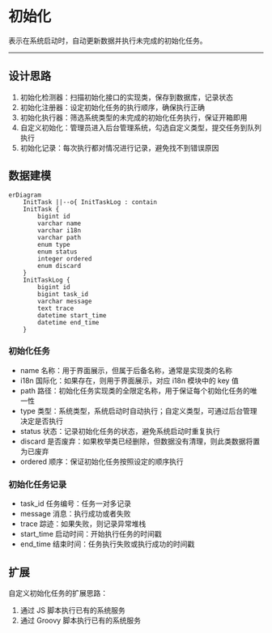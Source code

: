 初始化
=====

表示在系统启动时，自动更新数据并执行未完成的初始化任务。

---

## 设计思路

1. 初始化检测器：扫描初始化接口的实现类，保存到数据库，记录状态
2. 初始化注册器：设定初始化任务的执行顺序，确保执行正确
3. 初始化执行器：筛选系统类型的未完成的初始化任务执行，保证开箱即用
4. 自定义初始化：管理员进入后台管理系统，勾选自定义类型，提交任务到队列执行
5. 初始化记录：每次执行都对情况进行记录，避免找不到错误原因

## 数据建模

```mermaid
erDiagram
    InitTask ||--o{ InitTaskLog : contain
    InitTask {
        bigint id
        varchar name
        varchar i18n
        varchar path
        enum type
        enum status
        integer ordered
        enum discard
    }
    InitTaskLog {
        bigint id
        bigint task_id
        varchar message
        text trace
        datetime start_time
        datetime end_time
    }
```

### 初始化任务

- name 名称：用于界面展示，但属于后备名称，通常是实现类的名称
- i18n 国际化：如果存在，则用于界面展示，对应 i18n 模块中的 key 值
- path 路径：初始化任务实现类的全限定名称，用于保证每个初始化任务的唯一性
- type 类型：系统类型，系统启动时自动执行；自定义类型，可通过后台管理决定是否执行
- status 状态：记录初始化任务的状态，避免系统启动时重复执行
- discard 是否废弃：如果枚举类已经删除，但数据没有清理，则此类数据将置为已废弃
- ordered 顺序：保证初始化任务按照设定的顺序执行

### 初始化任务记录

- task_id 任务编号：任务一对多记录
- message 消息：执行成功或者失败
- trace 踪迹：如果失败，则记录异常堆栈
- start_time 启动时间：开始执行任务的时间戳
- end_time 结束时间：任务执行失败或执行成功的时间戳

## 扩展

自定义初始化任务的扩展思路：

1. 通过 JS 脚本执行已有的系统服务
2. 通过 Groovy 脚本执行已有的系统服务
